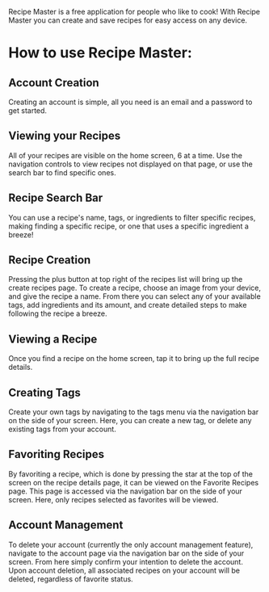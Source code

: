 Recipe Master is a free application for people who like to cook! With Recipe Master you can create and save recipes for easy access on any device.

# How to use Recipe Master:
## Account Creation
Creating an account is simple, all you need is an email and a password to get started.

## Viewing your Recipes
All of your recipes are visible on the home screen, 6 at a time. Use the navigation controls to view recipes not displayed on that page, or use the search bar to find specific ones.

## Recipe Search Bar
You can use a recipe's name, tags, or ingredients to filter specific recipes, making finding a specific recipe, or one that uses a specific ingredient a breeze!

## Recipe Creation
Pressing the plus button at top right of the recipes list will bring up the create recipes page. To create a recipe, choose an image from your device, and give the recipe a name. From there you can select any of your available tags, add ingredients and its amount, and create detailed steps to make following the recipe a breeze.

## Viewing a Recipe
Once you find a recipe on the home screen, tap it to bring up the full recipe details.

## Creating Tags
Create your own tags by navigating to the tags menu via the navigation bar on the side of your screen. Here, you can create a new tag, or delete any existing tags from your account.

## Favoriting Recipes
By favoriting a recipe, which is done by pressing the star at the top of the screen on the recipe details page, it can be viewed on the Favorite Recipes page. This page is accessed via the navigation bar on the side of your screen. Here, only recipes selected as favorites will be viewed.

## Account Management
To delete your account (currently the only account management feature), navigate to the account page via the navigation bar on the side of your screen. From here simply confirm your intention to delete the account. Upon account deletion, all associated recipes on your account will be deleted, regardless of favorite status.


